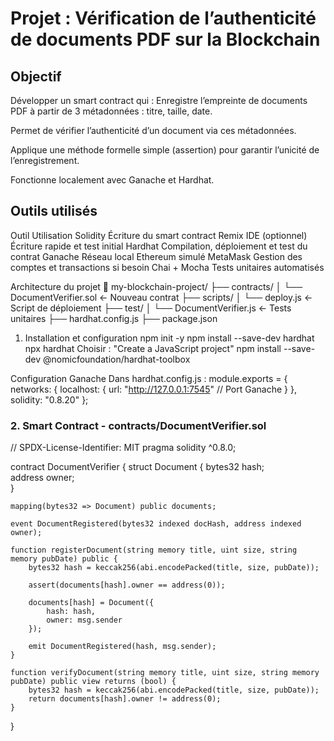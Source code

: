 # Projet : Vérification de l’authenticité de documents PDF sur la Blockchain
## Objectif
Développer un smart contract qui :
Enregistre l’empreinte de documents PDF à partir de 3 métadonnées : titre, taille, date.


Permet de vérifier l’authenticité d’un document via ces métadonnées.


Applique une méthode formelle simple (assertion) pour garantir l’unicité de l’enregistrement.


Fonctionne localement avec Ganache et Hardhat.



## Outils utilisés
Outil
Utilisation
Solidity
Écriture du smart contract
Remix IDE
(optionnel) Écriture rapide et test initial
Hardhat
Compilation, déploiement et test du contrat
Ganache
Réseau local Ethereum simulé
MetaMask
Gestion des comptes et transactions si besoin
Chai + Mocha
Tests unitaires automatisés


Architecture du projet
📁 my-blockchain-project/
├── contracts/
│   └── DocumentVerifier.sol       ← Nouveau contrat
├── scripts/
│   └── deploy.js                  ← Script de déploiement
├── test/
│   └── DocumentVerifier.js        ← Tests unitaires
├── hardhat.config.js
├── package.json


 1. Installation et configuration
npm init -y
npm install --save-dev hardhat
npx hardhat
 Choisir : "Create a JavaScript project"
npm install --save-dev @nomicfoundation/hardhat-toolbox

Configuration Ganache
Dans hardhat.config.js :
module.exports = {
  networks: {
    localhost: {
      url: "http://127.0.0.1:7545" // Port Ganache
    }
  },
  solidity: "0.8.20"
};


### 2. Smart Contract - contracts/DocumentVerifier.sol
// SPDX-License-Identifier: MIT
pragma solidity ^0.8.0;

contract DocumentVerifier {
    struct Document {
        bytes32 hash;        
        address owner;       
    }

    mapping(bytes32 => Document) public documents;

    event DocumentRegistered(bytes32 indexed docHash, address indexed owner);

    function registerDocument(string memory title, uint size, string memory pubDate) public {
        bytes32 hash = keccak256(abi.encodePacked(title, size, pubDate));

        assert(documents[hash].owner == address(0)); 

        documents[hash] = Document({
            hash: hash,
            owner: msg.sender
        });

        emit DocumentRegistered(hash, msg.sender);
    }

    function verifyDocument(string memory title, uint size, string memory pubDate) public view returns (bool) {
        bytes32 hash = keccak256(abi.encodePacked(title, size, pubDate));
        return documents[hash].owner != address(0);
    }
}

